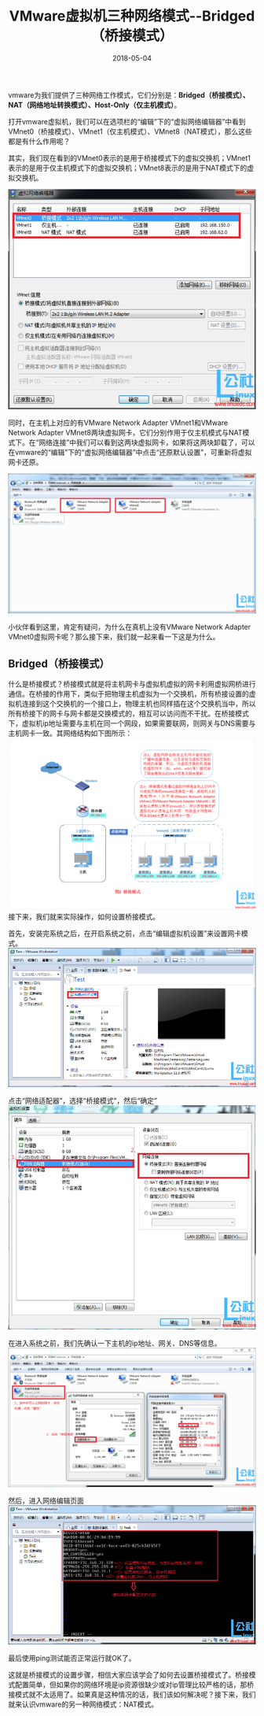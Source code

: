 ﻿---
title: "VMware虚拟机三种网络模式--Bridged（桥接模式）"
date: 2018-05-04
tags: ["VMware"]
draft: false
---

vmware为我们提供了三种网络工作模式，它们分别是：**Bridged（桥接模式）、NAT（网络地址转换模式）、Host-Only（仅主机模式）**。

打开vmware虚拟机，我们可以在选项栏的“编辑”下的“虚拟网络编辑器”中看到VMnet0（桥接模式）、VMnet1（仅主机模式）、VMnet8（NAT模式），那么这些都是有什么作用呢？

其实，我们现在看到的VMnet0表示的是用于桥接模式下的虚拟交换机；VMnet1表示的是用于仅主机模式下的虚拟交换机；VMnet8表示的是用于NAT模式下的虚拟交换机。

![](/image/image_1bp8a2j3vrevcj21lm31rgj1vtc9.png)

同时，在主机上对应的有VMware Network Adapter VMnet1和VMware Network Adapter VMnet8两块虚拟网卡，它们分别作用于仅主机模式与NAT模式下。在“网络连接”中我们可以看到这两块虚拟网卡，如果将这两块卸载了，可以在vmware的“编辑”下的“虚拟网络编辑器”中点击“还原默认设置”，可重新将虚拟网卡还原。

![image_1bp8aj4e81249s9u1ghj1ibv10vu16.png-127.2kB](/image/image_1bp8aj4e81249s9u1ghj1ibv10vu16.png)

小伙伴看到这里，肯定有疑问，为什么在真机上没有VMware Network Adapter VMnet0虚拟网卡呢？那么接下来，我们就一起来看一下这是为什么。

## Bridged（桥接模式）
什么是桥接模式？桥接模式就是将主机网卡与虚拟机虚拟的网卡利用虚拟网桥进行通信。在桥接的作用下，类似于把物理主机虚拟为一个交换机，所有桥接设置的虚拟机连接到这个交换机的一个接口上，物理主机也同样插在这个交换机当中，所以所有桥接下的网卡与网卡都是交换模式的，相互可以访问而不干扰。在桥接模式下，虚拟机ip地址需要与主机在同一个网段，如果需要联网，则网关与DNS需要与主机网卡一致。其网络结构如下图所示：
![image_1bp8alhtk824144mbak16eu92a1j.png-125.5kB](/image/image_1bp8alhtk824144mbak16eu92a1j.png)
接下来，我们就来实际操作，如何设置桥接模式。

首先，安装完系统之后，在开启系统之前，点击“编辑虚拟机设置”来设置网卡模式。
![image_1bp8amn75p08ri111v11o31ulb20.png-116.8kB](/image/image_1bp8amn75p08ri111v11o31ulb20.png)

点击“网络适配器”，选择“桥接模式”，然后“确定”
![image_1bp8ap10t1k4l181khtq1mfuuad2d.png-89.3kB](/image/image_1bp8ap10t1k4l181khtq1mfuuad2d.png)

在进入系统之前，我们先确认一下主机的ip地址、网关、DNS等信息。
![image_1bp8aq1nb1cboap414ibqgojkf2q.png-139.3kB](/image/image_1bp8aq1nb1cboap414ibqgojkf2q.png)

然后，进入网络编辑页面
![image_1bp8bbibs1fl5nc119v01gj61o3g37.png-88.5kB](/image/image_1bp8bbibs1fl5nc119v01gj61o3g37.png)

最后使用ping测试能否正常运行就OK了。

这就是桥接模式的设置步骤，相信大家应该学会了如何去设置桥接模式了。桥接模式配置简单，但如果你的网络环境是ip资源很缺少或对ip管理比较严格的话，那桥接模式就不太适用了。如果真是这种情况的话，我们该如何解决呢？接下来，我们就来认识vmware的另一种网络模式：NAT模式。